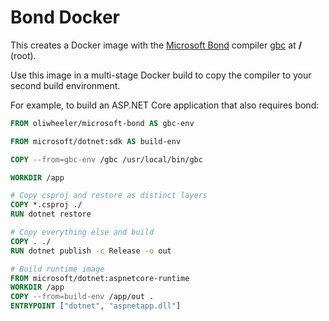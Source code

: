 # Bond Docker

This creates a Docker image with the [Microsoft Bond](https://github.com/Microsoft/bond) 
compiler [gbc](https://microsoft.github.io/bond/manual/compiler.html) at __/__ (root).

Use this image in a multi-stage Docker build to copy the compiler to your
second build environment.

For example, to build an ASP.NET Core application that also requires bond:

```Dockerfile
FROM oliwheeler/microsoft-bond AS gbc-env

FROM microsoft/dotnet:sdk AS build-env

COPY --from=gbc-env /gbc /usr/local/bin/gbc

WORKDIR /app

# Copy csproj and restore as distinct layers
COPY *.csproj ./
RUN dotnet restore

# Copy everything else and build
COPY . ./
RUN dotnet publish -c Release -o out

# Build runtime image
FROM microsoft/dotnet:aspnetcore-runtime
WORKDIR /app
COPY --from=build-env /app/out .
ENTRYPOINT ["dotnet", "aspnetapp.dll"]
```
